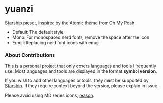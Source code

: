 # yuanzi

Starship preset, inspired by the Atomic theme from Oh My Posh.

- Default: The default style
- Mono: For monospaced nerd fonts, remove the space after the icon
- Emoji: Replacing nerd font icons with emoji

### About Contributions

This is a personal project that only covers languages and tools I frequently use. Most languages and tools are displayed in the format **symbol version**.

If you wish to add other languages or tools, they must be supported by [Starship](https://starship.rs/config/). If they require context beyond the version, please explain in issue.

Please avoid using MD series icons, [reason](https://stackoverflow.com/questions/76958870/inconsistent-prompt-spacing-in-vs-code-terminal-using-powershell-and-starship).
